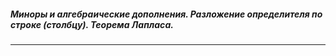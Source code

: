 ##### Миноры и алгебраические дополнения. Разложение определителя по строке (столбцу). Теорема Лапласа.
---
